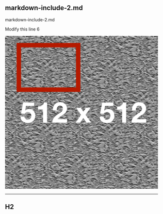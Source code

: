 ## markdown-include-2.md

markdown-include-2.md

Modify this line 6

![](root/image-512x512.png)

---

## H2